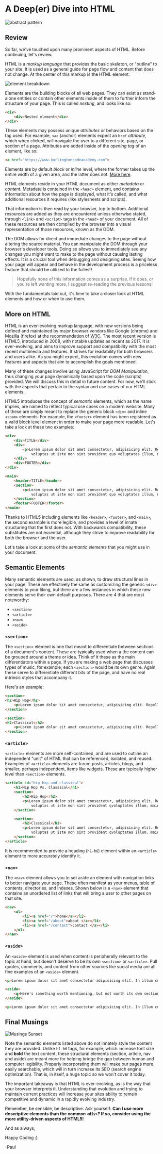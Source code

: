 # A Deep(er) Dive into HTML
![abstract pattern](https://res.cloudinary.com/btvca/image/upload/v1602180881/background-2462431_1280_ulp9k9.jpg)

## Review
So far, we've touched upon many prominent aspects of HTML. Before continuing, let's review.

HTML is a *markup language* that provides the basic skeleton, or "outline" to your site. It is used as a general guide for page flow and content that does not change. At the center of this markup is the HTML element:  

![element breakdown](https://res.cloudinary.com/btvca/image/upload/v1601389981/element_breakdown_nul3el.png)

Elements are the building blocks of all web pages. They can exist as stand-alone entities or contain other elements inside of them to further inform the structure of your page. This is called *nesting*, and looks like so:

```html
<div>
    <div>Nested element</div>
</div>
```

These elements may possess unique *attributes* or behaviors based on the tag used. For example, `<a>` (anchor) elements expect an `href` *attribute*, which when clicked, will navigate the user to a different site, page, or section of a page.  Attributes are added inside of the *opening tag* of an element, like so:

```html
<a href="https://www.burlingtoncodeacademy.com">
```

Elements are by default *block* or *inline* level, where the former takes up the entire width of a given area, and the latter does not. [More here](https://developer.mozilla.org/en-US/docs/Web/HTML/Inline_elements). 

HTML elements reside in your HTML document as either *metadata* or *content*. Metadata is contained in the `<head>` element, and contains information about how the page is displayed, what it's called, and what additional resources it requires (like stylesheets and scripts). 

That information is then read by your browser, top to bottom. Additional resources are added as they are encountered unless otherwise stated, through `<link>` and `<script>` tags in the `<head>` of your document. All of these resources are then compiled by the browser into a visual representation of those resources, known as the DOM. 

The DOM allows for direct and immediate changes to the page without altering the source material. You can manipulate the DOM through your browser's developer tools. Doing so allows you to immediately see any changes you might want to make to the page without causing lasting effects. It is a crucial tool when debugging and designing sites. Seeing how your page will appear and behave in the development process is a priceless feature that should be utilized to the fullest!

>Hopefully none of this information comes as a surprise. If it does, or you're left wanting more, I suggest re-reading the previous lessons!

With the fundamentals laid out, it's time to take a closer look at HTML elements and how or when to use them. 

## More on HTML
HTML is an ever-evolving markup language, with new versions being defined and maintained by major browser vendors like Google (chrome) and Mozilla (firefox) at the recommendation of [W3C](https://en.wikipedia.org/wiki/World_Wide_Web_Consortium). The most recent version is HTML5, introduced in 2008, with notable updates as recent as 2017. It is ever-evolving, and aims to improve support and compatibility with the most recent multimedia and features. It strives for readability for both browsers and users alike. As you might expect, this evolution comes with new features and aspects that aim to accomplish the goals mentioned. 

Many of these changes involve using JavaScript for *DOM Manipulation*, thus changing your page dynamically based upon the code (scripts) provided. We will discuss this in detail in future content. For now, we'll stick with the aspects that pertain to the syntax and use cases of our HTML elements.

HTML5 introduces the concept of *semantic* elements, which as the name implies, are named to reflect typical use cases on a modern website. Many of these are simply meant to replace the generic block `<div>` and inline `<span>` elements. For example, the `<footer>` element has been registered as a valid block level element in order to make your page more readable. Let's take a look at these two examples:

```html
<div>
    <div>TITLE</div>
    <div>
        <p>Lorem ipsum dolor sit amet consectetur, adipisicing elit. Repellat error quas, aliquid corporis sed totam
            voluptas ut iste non sint provident quo voluptates illum, maiores ex ad aut fugit in?</p>
    </div>
    <div>FOOTER</div>
</div>
```

```html
<main>
    <header>TITLE</header>
    <section>
        <p>Lorem ipsum dolor sit amet consectetur, adipisicing elit. Repellat error quas, aliquid corporis sed totam
            voluptas ut iste non sint provident quo voluptates illum, maiores ex ad aut fugit in?</p>
    </section>
    <footer>FOOTER</footer>
</main>
```

Thanks to HTML5 including elements like `<header>`, `<footer>`, and `<main>`, the second example is more legible, and provides a level of innate structuring that the first does not. With backwards compatibility, these substitutes are not essential, although they strive to improve readability for both the browser and the user. 

Let's take a look at some of the *semantic elements* that you might use in your document.

## Semantic Elements 
Many semantic elements are used, as shown, to draw structural lines in your page. These are effectively the same as customizing the generic `<div>` elements to your liking, but there are a few instances in which these new elements serve their own default purposes. There are 4 that are most noteworthy: 

- `<section>`
- `<article>`
- `<nav>`
- `<aside>`

### `<section>`
The `<section>` element is one that meant to differentiate between sections of a document's content. These are typically used when a the content can be grouped around a theme or idea. Think of it these as the main differentiators within a page. If you are making a web page that discusses types of music, for example, each `<section>` would be its own genre. Again, these serve to differentiate different bits of the page, and have no real intrinsic styles that accompany it. 

Here's an example:

```html
<section>
<h2>Hip Hop</h2>
    <p>Lorem ipsum dolor sit amet consectetur, adipisicing elit. Repellat error quas, aliquid corporis sed totam voluptas ut iste non sint provident qvoluptates illum, maiores ex ad aut fugin?</p>
</section>

<section>
<h2>Classical</h2>
    <p>Lorem ipsum dolor sit amet consectetur, adipisicing elit. Repellat error quas, aliquid corporis sed totam voluptas ut iste non sint provident qvoluptates illum, maiores ex ad aut fugin?</p>
</section>
```

### `<article>`
`<article>` elements are more self-contained, and are used to outline an independent "unit" of HTML that can be referenced, isolated, and reused. Examples of `<article>` elements are forum posts, articles, blogs, and smaller, perhaps independent, items like widgets. These are typically higher level than `<section>` elements. 

```html
<article id="hip-hop-and-classical">
    <h1>Hip Hop Vs. Classical</h1>
    <section>
        <h2>Hip Hop</h2>
        <p>Lorem ipsum dolor sit amet consectetur, adipisicing elit. Repellat error quas, aliquid corporis sed totam
            voluptas ut iste non sint provident qvoluptates illum, maiores ex ad aut fugin?</p>
    </section>

    <section>
        <h2>Classical</h2>
        <p>Lorem ipsum dolor sit amet consectetur, adipisicing elit. Repellat error quas, aliquid corporis sed totam
            voluptas ut iste non sint provident qvoluptates illum, maiores ex ad aut fugin?</p>
    </section>
</article>

```
It is recommended to provide a heading (`h1-h6`) element within an `<article>` element to more accurately identify it.

### `<nav>`
The `<nav>` element allows you to set aside an element with navigation links to better navigate your page. These often manifest as your menus, table of contents, directories, and indexes. Shown below is a `<nav>` element that contains an unordered list of links that will bring a user to other pages on that site. 

```html
<nav>
    <ul>
        <li><a href="/">home</a></li>
        <li><a href="/about">about </a></li>
        <li><a href="/contact">contact </a></li>
    </ul>
</nav>
```

### `<aside>`
An `<aside>` element is used when content is peripherally relevant to the topic at hand, but doesn't deserve to be its own `<section>` or `<article>`. Pull quotes, comments, and content from other sources like social media are all fine examples of an `<aside>` element. 

```html
<p>Lorem ipsum dolor sit amet consectetur adipisicing elit. In illum cupiditate sed facere, numquam culpa, minus ratione voluptas expedita vero excepturi laborum? Similique, ex officiis alias asperiores dolor recusandae nulla?</p>

<aside>
    <q>Here's something worth mentioning, but not worth its own section! It's nested between 2 paragraph elements. The "q" tag is for quotes! -A famous person</q>   
</aside>

<p>Lorem ipsum dolor sit amet consectetur adipisicing elit. In illum cupiditate sed facere, numquam culpa, minus ratione voluptas expedita vero excepturi laborum? Similique, ex officiis alias asperiores dolor recusandae nulla?</p>
```


## Final Musings
![Musings Sunset](https://res.cloudinary.com/btvca/image/upload/c_scale,w_1080/v1599682636/sunset-1211475_1280_xtjrjn.png)

Note the semantic elements listed above do not innately style the content they are provided. Unlike `h1-h6` tags, for example, which increase font size and **bold** the text content, these structural elements (section, article, nav and aside) are meant more for helping bridge the gap between human and computer legibility. Properly incorporating them will make our pages more easily searchable, which will in turn increase its SEO (search engine optimization). That is, in itself, a huge topic so we won't cover it today. 

The important takeaway is that HTML is ever-evolving, as is the way that your browser interprets it. Understanding that evolution and trying to maintain current practices will increase your sites ability to remain competitive and dynamic in a rapidly evolving industry. 

Remember, be sensible, be descriptive. Ask yourself: **Can I use more descriptive elements than the common `<div>`? If so, consider using the more utility-driven aspects of HTML5!** 

And as always, 

Happy Coding :)

-Paul

